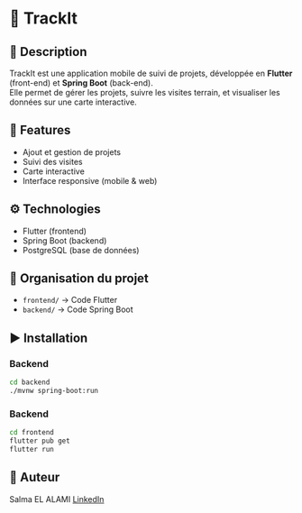 # 🚀 TrackIt

## 📖 Description
TrackIt est une application mobile de suivi de projets, développée en **Flutter** (front-end) et **Spring Boot** (back-end).  
Elle permet de gérer les projets, suivre les visites terrain, et visualiser les données sur une carte interactive.  

## 📱 Features
- Ajout et gestion de projets  
- Suivi des visites  
- Carte interactive  
- Interface responsive (mobile & web)  

## ⚙️ Technologies
- Flutter (frontend)  
- Spring Boot (backend)  
- PostgreSQL (base de données)  

## 📂 Organisation du projet
- `frontend/` → Code Flutter  
- `backend/` → Code Spring Boot 

## ▶️ Installation

### Backend
```bash
cd backend
./mvnw spring-boot:run
```

### Backend
```bash
cd frontend
flutter pub get
flutter run
```

## 📌 Auteur
Salma EL ALAMI
[LinkedIn](https://www.linkedin.com/in/salma-el-alami-270253229/) 
